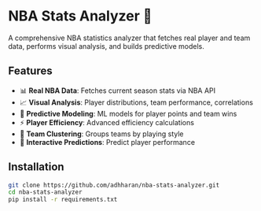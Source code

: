 # NBA Stats Analyzer 🏀

A comprehensive NBA statistics analyzer that fetches real player and team data, performs visual analysis, and builds predictive models.

## Features
- 📊 **Real NBA Data**: Fetches current season stats via NBA API
- 📈 **Visual Analysis**: Player distributions, team performance, correlations
- 🤖 **Predictive Modeling**: ML models for player points and team wins
- ⚡ **Player Efficiency**: Advanced efficiency calculations
- 🎯 **Team Clustering**: Groups teams by playing style
- 🔮 **Interactive Predictions**: Predict player performance

## Installation
```bash
git clone https://github.com/adhharan/nba-stats-analyzer.git
cd nba-stats-analyzer
pip install -r requirements.txt
